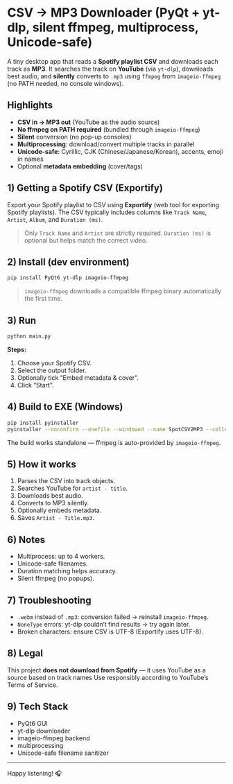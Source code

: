 # CSV → MP3 Downloader (PyQt + yt-dlp, silent ffmpeg, multiprocess, Unicode-safe)

A tiny desktop app that reads a **Spotify playlist CSV** and downloads each track as **MP3**.
It searches the track on **YouTube** (via `yt-dlp`), downloads best audio, and **silently** converts to `.mp3` using `ffmpeg` from `imageio-ffmpeg` (no PATH needed, no console windows).

## Highlights
- **CSV in → MP3 out** (YouTube as the audio source)
- **No ffmpeg on PATH required** (bundled through `imageio-ffmpeg`)
- **Silent** conversion (no pop-up consoles)
- **Multiprocessing**: download/convert multiple tracks in parallel
- **Unicode-safe**: Cyrillic, CJK (Chinese/Japanese/Korean), accents, emoji in names
- Optional **metadata embedding** (cover/tags)

## 1) Getting a Spotify CSV (Exportify)
Export your Spotify playlist to CSV using **Exportify** (web tool for exporting Spotify playlists).
The CSV typically includes columns like `Track Name`, `Artist`, `Album`, and `Duration (ms)`.

> Only `Track Name` and `Artist` are strictly required. `Duration (ms)` is optional but helps match the correct video.

## 2) Install (dev environment)
```bash
pip install PyQt6 yt-dlp imageio-ffmpeg
```

> `imageio-ffmpeg` downloads a compatible ffmpeg binary automatically the first time.

## 3) Run
```bash
python main.py
```
**Steps:**
1. Choose your Spotify CSV.
2. Select the output folder.
3. Optionally tick “Embed metadata & cover”.
4. Click “Start”.

## 4) Build to EXE (Windows)
```bash
pip install pyinstaller
pyinstaller --noconfirm --onefile --windowed --name SpotCSV2MP3 --collect-data imageio_ffmpeg  main.py
```

The build works standalone — ffmpeg is auto-provided by `imageio-ffmpeg`.

## 5) How it works
1. Parses the CSV into track objects.
2. Searches YouTube for `artist - title`.
3. Downloads best audio.
4. Converts to MP3 silently.
5. Optionally embeds metadata.
6. Saves `Artist - Title.mp3`.

## 6) Notes
- Multiprocess: up to 4 workers.
- Unicode-safe filenames.
- Duration matching helps accuracy.
- Silent ffmpeg (no popups).

## 7) Troubleshooting
- `.webm` instead of `.mp3`: conversion failed → reinstall `imageio-ffmpeg`.
- `NoneType` errors: yt-dlp couldn’t find results → try again later.
- Broken characters: ensure CSV is UTF-8 (Exportify uses UTF-8).

## 8) Legal
This project **does not download from Spotify** — it uses YouTube as a source based on track names
Use responsibly according to YouTube’s Terms of Service.

## 9) Tech Stack
- PyQt6 GUI
- yt-dlp downloader
- imageio-ffmpeg backend
- multiprocessing
- Unicode-safe filename sanitizer

---
Happy listening! 🎧
